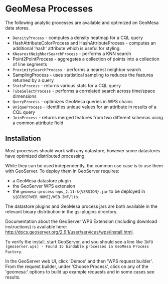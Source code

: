 # GeoMesa Processes

The following analytic processes are available and optimized on GeoMesa data stores.

* `DensityProcess` - computes a density heatmap for a CQL query
*  HashAttributeColorProcess and HashAttributeProcess - computes an additional 'hash' attribute which is useful for styling.
* `KNearestNeighborSearchProcess` - performs a KNN search
*  Point2PointProcess - aggregates a collection of points into a collection of line segments
* `ProximitySearchProcess` - performs a nearest neighbor search
*  SamplingProcess - uses statistical sampling to reduces the features returned by a query
* `StatsProcess` - returns various stats for a CQL query
* `TubeSelectProcess` - performs a correlated search across time/space dimensions
* `QueryProcess` - optimizes GeoMesa queries in WPS chains
* `UniqueProcess` - identifies unique values for an attribute in results of a CQL query
* `JoinProcess` - returns merged features from two different schemas using a common attribute field


## Installation

Most processes should work with any datastore, however some datastores have optimized distributed processing.

While they can be used independently, the common use case is to use them with GeoServer.  To deploy them in GeoServer requires:
 * a GeoMesa datastore plugin
 * the GeoServer WPS extension
 * the `geomesa-process-wps_2.11-${VERSION}.jar` to be deployed in `${GEOSERVER_HOME}/WEB-INF/lib`.

The datastore plugins and GeoMesa process jars are both available in the relevant binary distribution in the gs-plugins directory.

Documentation about the GeoServer WPS Extension (including download instructions) is available here: http://docs.geoserver.org/2.9.1/user/services/wps/install.html.

To verify the install, start GeoServer, and you should see a line like `INFO [geoserver.wps] - Found 15 bindable processes in GeoMesa Process Factory`.

In the GeoServer web UI, click 'Demos' and then 'WPS request builder'.  From the request builder, under
'Choose Process', click on any of the 'geomesa:' options to build up example requests and in some cases see results.
